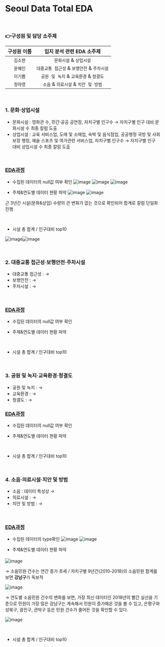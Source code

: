 # Seoul Data Total EDA

&nbsp;

### 👉구성원 및 담당 소주제

| 구성원 이름          | 입지 분석 관련 EDA 소주제 |
| :-----------------------: | :------------------------------------------------------------: |
|       `김소현`        | `문화시설` & `상업시설` |
|       `윤혜인`        | `대중교통 접근성` & `보행안전` & `주차시설` |
|       `이기쁨`        | `공원 및 녹지` & `교육환경` & `청결도` |
|       `정아영`        | `소음` & `의료시설` & `치안 및 방범`  |

&nbsp;

### 1. 문화·상업시설

- 문화시설 : 영화관 수, 민간·공공 공연장, 자치구별 인구수 → 자치구별 인구 대비 문화시설 수 최종 칼럼 도출
- 상업시설 : 교육 서비스업, 도매 및 소매업, 숙박 및 음식점업, 공공행정 국방 및 사회보장 행정,  예술 스포츠 및 여가관련 서비스업, 자치구별 인구수 → 자치구별 인구 대비 상업시설 수 최종 칼럼 도출

 &nbsp;

### [EDA과정](https://github.com/kim-so-hyeon/Naver-Shopping-Title-Recommendation-Service/blob/develop/NshoppingDBCrawler_hi.py)
- 수집된 데이터의 null값 여부 확인
![image](https://user-images.githubusercontent.com/64175848/111867760-6a482480-89b9-11eb-8e8e-025c70390816.png)
![image](https://user-images.githubusercontent.com/64175848/112956498-7f704080-917b-11eb-9338-770fd199053f.png)
![image](https://user-images.githubusercontent.com/64175848/112954885-ceb57180-9179-11eb-9a5a-b56319496eb2.png)

- 주제&연도별 데이터 현황 파악
![image](https://user-images.githubusercontent.com/64175848/111867603-80a1b080-89b8-11eb-8768-72c5ce8092b0.png)
![image](https://user-images.githubusercontent.com/64175848/112855372-b269f400-90e9-11eb-9abd-2727ad67c846.png)


근 3년간 시설(문화&상업) 수량의 큰 변화가 없는 것으로 확인되어 합계로 칼럼 단일화 진행

 &nbsp;

- 시설 총 합계 / 인구대비 top10

![image](https://user-images.githubusercontent.com/64175848/112977404-f82dc780-9190-11eb-8da4-4ea7aaa496d9.png)![image](https://user-images.githubusercontent.com/64175848/112980044-54461b00-9194-11eb-86a3-b84468335210.png)

&nbsp;

### 2. 대중교통 접근성·보행안전·주차시설

- 대중교통 접근성 :  → 
- 보행안전 :  → 
- 주차시설 :  → 

 &nbsp;

### [EDA과정](https://github.com/kim-so-hyeon/Naver-Shopping-Title-Recommendation-Service/blob/develop/NshoppingDBCrawler_hi.py)
- 수집된 데이터의 null값 여부 확인


- 주제&연도별 데이터 현황 파악




 &nbsp;

- 시설 총 합계 / 인구대비 top10


&nbsp;

### 3. 공원 및 녹지·교육환경·청결도

- 공원 및 녹지 :  → 
- 교육환경 :  → 
- 청결도 :  → 
 &nbsp;

### [EDA과정](https://github.com/kim-so-hyeon/Naver-Shopping-Title-Recommendation-Service/blob/develop/NshoppingDBCrawler_hi.py)
- 수집된 데이터의 null값 여부 확인


- 주제&연도별 데이터 현황 파악




 &nbsp;

- 시설 총 합계 / 인구대비 top10



 &nbsp;

### 4. 소음·의료시설·치안 및 방범

- 소음 :  데이터 특성상 → 
- 의료시설 :  → 
- 치안 및 방범 :  → 
 
 &nbsp;

### [EDA과정](https://github.com/ayeongjeong/Seoul-Data-EDA/blob/main/seouldataEDA.ipynb)
- 수집된 데이터의 type확인
![image](https://user-images.githubusercontent.com/64175848/112982185-257d7400-9197-11eb-8e78-8c7011bee3d6.png)
![image](https://user-images.githubusercontent.com/64175848/112982416-6d9c9680-9197-11eb-86cf-60541068cbe3.png)


- 주제&연도별 데이터 현황 파악
#### 
![image](https://user-images.githubusercontent.com/64175848/112983965-3f1fbb00-9199-11eb-94cd-605e82c45260.png)

   → 소음민원 건수는 연간 증가 추세 / 자치구별 9년간(2010-2018)의 소음민원 합계를 보면 **강남구**가 독보적

![image](https://user-images.githubusercontent.com/64175848/113700848-4ce1bd00-9712-11eb-84e0-021867f9a66f.png)

   → 연도별 소음민원 건수의 변화를 보면, 가장 최신 데이터인 2018년의 빨간 실선을 기준으로 민원이 가장 많은 강남구는 계속해서 민원이 증가해온 것을 볼 수 있고, 은평구와 성북구, 광진구, 관악구 등은 민원 건수가 줄어든 것을 확인할 수 있다.

![image](https://user-images.githubusercontent.com/64175848/113701772-8e269c80-9713-11eb-9aa5-53c76a14aef6.png)



 &nbsp;

- 시설 총 합계 / 인구대비 top10


 &nbsp;
